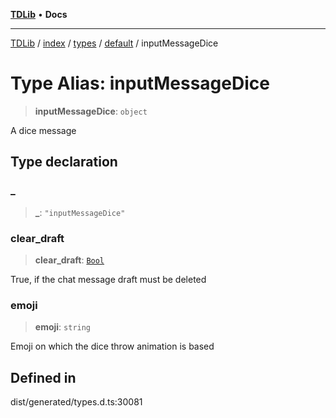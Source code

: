 [**TDLib**](../../../../../../README.md) • **Docs**

***

[TDLib](../../../../../../modules.md) / [index](../../../../../README.md) / [types](../../../README.md) / [default](../README.md) / inputMessageDice

# Type Alias: inputMessageDice

> **inputMessageDice**: `object`

A dice message

## Type declaration

### \_

> **\_**: `"inputMessageDice"`

### clear\_draft

> **clear\_draft**: [`Bool`](Bool.md)

True, if the chat message draft must be deleted

### emoji

> **emoji**: `string`

Emoji on which the dice throw animation is based

## Defined in

dist/generated/types.d.ts:30081

